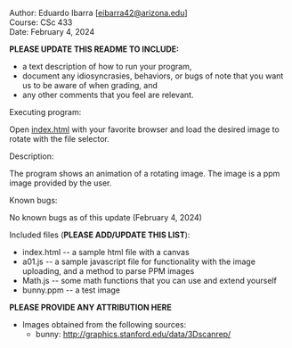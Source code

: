 Author: Eduardo Ibarra [eibarra42@arizona.edu]  
Course: CSc 433  
Date: February 4, 2024

**PLEASE UPDATE THIS README TO INCLUDE:**
* a text description of how to run your program, 
* document any idiosyncrasies, behaviors, or bugs of note that you want us to be aware of when grading, and
* any other comments that you feel are relevant.

Executing program:

Open [index.html](./index.html) with your favorite browser and load the desired image to rotate with the file selector.

Description:

The program shows an animation of a rotating image. The image is a ppm image provided by the user.

Known bugs:

No known bugs as of this update (February 4, 2024)

Included files (**PLEASE ADD/UPDATE THIS LIST**):
* index.html    -- a sample html file with a canvas
* a01.js        -- a sample javascript file for functionality with the image uploading, and a method to parse PPM images
* Math.js		-- some math functions that you can use and extend yourself
* bunny.ppm     -- a test image


**PLEASE PROVIDE ANY ATTRIBUTION HERE**
* Images obtained from the following sources:
  * bunny: http://graphics.stanford.edu/data/3Dscanrep/  